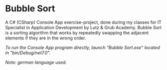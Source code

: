 # Bubble Sort
A C# (CSharp) Console App exercise-project, done during my classes for IT Specialist in Application Development by Lutz & Grub Academy. Bubble Sort is a sorting algorithm that works by repeatedly swapping the adjacent elements if they are in the wrong order. 

*To run the Console App program directly, launch "Bubble Sort.exe" located in "bin/Debug/net7.0".*

*Note: german language used.*


